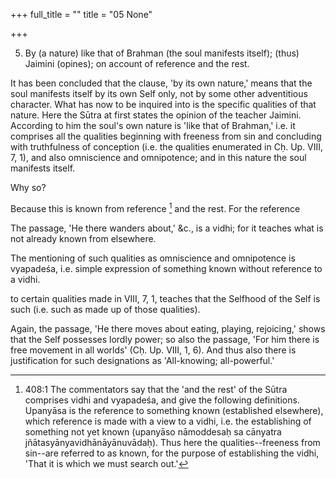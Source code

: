 +++
full_title = ""
title = "05 None"

+++


5. By (a nature) like that of Brahman (the soul manifests itself); (thus) Jaimini (opines); on account of reference and the rest.

It has been concluded that the clause, 'by its own nature,' means that the soul manifests itself by its own Self only, not by some other adventitious character. What has now to be inquired into is the specific qualities of that nature. Here the Sūtra at first states the opinion of the teacher Jaimini. According to him the soul's own nature is 'like that of Brahman,' i.e. it comprises all the qualities beginning with freeness from sin and concluding with truthfulness of conception (i.e. the qualities enumerated in Cḥ. Up. VIII, 7, 1), and also omniscience and omnipotence; and in this nature the soul manifests itself.

Why so?

Because this is known from reference [^fn_232] and the rest. For the reference

[^fn_232]: 408:1 The commentators say that the 'and the rest' of the Sūtra comprises vidhi and vyapadeśa, and give the following definitions.  Upanyāsa is the reference to something known (established elsewhere), which reference is made with a view to a vidhi, i.e. the establishing of something not yet known (upanyāso nāmoddesaḥ sa cānyatra jñātasyānyavidhānāyānuvādaḥ). Thus here the qualities--freeness from sin--are referred to as known, for the purpose of establishing the vidhi, 'That it is which we must search out.'

The passage, 'He there wanders about,' &c., is a vidhi; for it teaches what is not already known from elsewhere.

The mentioning of such qualities as omniscience and omnipotence is vyapadeśa, i.e. simple expression of something known without reference to a vidhi.

to certain qualities made in VIII, 7, 1, teaches that the Selfhood of the Self is such (i.e. such as made up of those qualities).

Again, the passage, 'He there moves about eating, playing, rejoicing,' shows that the Self possesses lordly power; so also the passage, 'For him there is free movement in all worlds' (Cḥ. Up. VIII, 1, 6). And thus also there is justification for such designations as 'All-knowing; all-powerful.'

